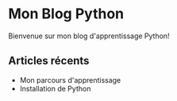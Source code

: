 # Mon Blog Python

Bienvenue sur mon blog d'apprentissage Python!

## Articles récents
- Mon parcours d'apprentissage
- Installation de Python
